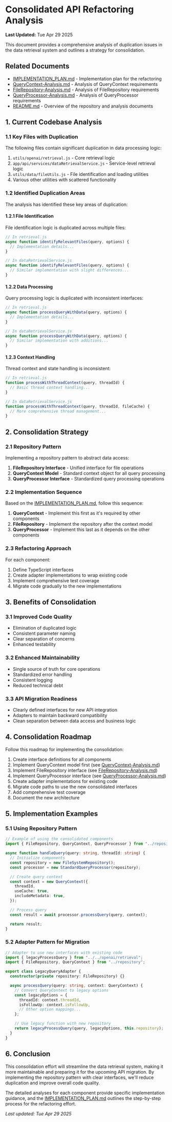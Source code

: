 # Consolidated API Refactoring Analysis

**Last Updated:** Tue Apr 29 2025

<!--
LLM-GUIDANCE
This document provides a high-level overview of consolidation needs.
When implementing:
1. Follow the implementation order in IMPLEMENTATION_PLAN.md
2. Implement each interface in sequence to build a cohesive solution
3. Use these analyses to understand implementation requirements
-->

This document provides a comprehensive analysis of duplication issues in the data retrieval system and outlines a strategy for consolidation.

## Related Documents

- [IMPLEMENTATION_PLAN.md](../plans/IMPLEMENTATION_PLAN.md) - Implementation plan for the refactoring
- [QueryContext-Analysis.md](./QueryContext-Analysis.md) - Analysis of QueryContext requirements
- [FileRepository-Analysis.md](./FileRepository-Analysis.md) - Analysis of FileRepository requirements
- [QueryProcessor-Analysis.md](./QueryProcessor-Analysis.md) - Analysis of QueryProcessor requirements
- [README.md](../README.md) - Overview of the repository and analysis documents

## 1. Current Codebase Analysis

### 1.1 Key Files with Duplication

The following files contain significant duplication in data processing logic:

1. `utils/openai/retrieval.js` - Core retrieval logic
2. `app/api/services/dataRetrievalService.js` - Service-level retrieval logic
3. `utils/data/fileUtils.js` - File identification and loading utilities
4. Various other utilities with scattered functionality

### 1.2 Identified Duplication Areas

The analysis has identified these key areas of duplication:

#### 1.2.1 File Identification

File identification logic is duplicated across multiple files:

```javascript
// In retrieval.js
async function identifyRelevantFiles(query, options) {
  // Implementation details...
}

// In dataRetrievalService.js
async function identifyRelevantFiles(query, options) {
  // Similar implementation with slight differences...
}
```

#### 1.2.2 Data Processing

Query processing logic is duplicated with inconsistent interfaces:

```javascript
// In retrieval.js
async function processQueryWithData(query, options) {
  // Implementation details...
}

// In dataRetrievalService.js
async function processQueryWithData(query, options) {
  // Similar implementation with additions...
}
```

#### 1.2.3 Context Handling

Thread context and state handling is inconsistent:

```javascript
// In retrieval.js
function processWithThreadContext(query, threadId) {
  // Basic thread context handling...
}

// In dataRetrievalService.js
function processWithThreadContext(query, threadId, fileCache) {
  // More comprehensive thread management...
}
```

## 2. Consolidation Strategy

### 2.1 Repository Pattern

Implementing a repository pattern to abstract data access:

1. **FileRepository Interface** - Unified interface for file operations
2. **QueryContext Model** - Standard context object for all query processing
3. **QueryProcessor Interface** - Standardized query processing operations

### 2.2 Implementation Sequence

Based on the [IMPLEMENTATION_PLAN.md](../plans/IMPLEMENTATION_PLAN.md), follow this sequence:

1. **QueryContext** - Implement this first as it's required by other components
2. **FileRepository** - Implement the repository after the context model
3. **QueryProcessor** - Implement this last as it depends on the other components

### 2.3 Refactoring Approach

For each component:

1. Define TypeScript interfaces
2. Create adapter implementations to wrap existing code
3. Implement comprehensive test coverage
4. Migrate code gradually to the new implementations

## 3. Benefits of Consolidation

### 3.1 Improved Code Quality

- Elimination of duplicated logic
- Consistent parameter naming
- Clear separation of concerns
- Enhanced testability

### 3.2 Enhanced Maintainability

- Single source of truth for core operations
- Standardized error handling
- Consistent logging
- Reduced technical debt

### 3.3 API Migration Readiness

- Clearly defined interfaces for new API integration
- Adapters to maintain backward compatibility
- Clean separation between data access and business logic

## 4. Consolidation Roadmap

Follow this roadmap for implementing the consolidation:

1. Create interface definitions for all components
2. Implement QueryContext model first (see [QueryContext-Analysis.md](./QueryContext-Analysis.md))
3. Implement FileRepository interface (see [FileRepository-Analysis.md](./FileRepository-Analysis.md))
4. Implement QueryProcessor interface (see [QueryProcessor-Analysis.md](./QueryProcessor-Analysis.md))
5. Create adapter implementations for existing code
6. Migrate code paths to use the new consolidated interfaces
7. Add comprehensive test coverage
8. Document the new architecture

## 5. Implementation Examples

### 5.1 Using Repository Pattern

```typescript
// Example of using the consolidated components
import { FileRepository, QueryContext, QueryProcessor } from "../repository";

async function handleQuery(query: string, threadId: string) {
  // Initialize components
  const repository = new FileSystemRepository();
  const processor = new StandardQueryProcessor(repository);

  // Create query context
  const context = new QueryContext({
    threadId,
    useCache: true,
    includeMetadata: true,
  });

  // Process query
  const result = await processor.processQuery(query, context);

  return result;
}
```

### 5.2 Adapter Pattern for Migration

```typescript
// Adapter to use new interfaces with existing code
import { legacyProcessQuery } from "../../openai/retrieval";
import { FileRepository, QueryContext } from "../repository";

export class LegacyQueryAdapter {
  constructor(private repository: FileRepository) {}

  async processQuery(query: string, context: QueryContext) {
    // Convert QueryContext to legacy options
    const legacyOptions = {
      threadId: context.threadId,
      isFollowUp: context.isFollowUp,
      // Other option mappings...
    };

    // Use legacy function with new repository
    return legacyProcessQuery(query, legacyOptions, this.repository);
  }
}
```

## 6. Conclusion

This consolidation effort will streamline the data retrieval system, making it more maintainable and preparing it for the upcoming API migration. By implementing the repository pattern with clear interfaces, we'll reduce duplication and improve overall code quality.

The detailed analyses for each component provide specific implementation guidance, and the [IMPLEMENTATION_PLAN.md](../plans/IMPLEMENTATION_PLAN.md) outlines the step-by-step process for the refactoring effort.

_Last updated: Tue Apr 29 2025_
